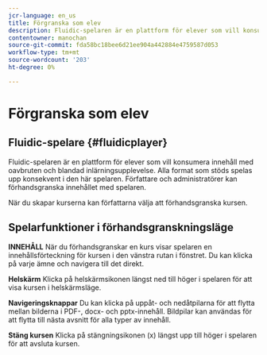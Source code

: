 ```yaml
---
jcr-language: en_us
title: Förgranska som elev
description: Fluidic-spelaren är en plattform för elever som vill konsumera innehåll med oavbruten och blandad inlärningsupplevelse. Alla format som stöds spelas upp konsekvent i den här spelaren. Författare och administratörer kan förhandsgranska innehållet med spelaren.
contentowner: manochan
source-git-commit: fda58bc18bee6d21ee904a442884e4759587d053
workflow-type: tm+mt
source-wordcount: '203'
ht-degree: 0%

---
```




# Förgranska som elev

## Fluidic-spelare {#fluidicplayer}

Fluidic-spelaren är en plattform för elever som vill konsumera innehåll med oavbruten och blandad inlärningsupplevelse. Alla format som stöds spelas upp konsekvent i den här spelaren. Författare och administratörer kan förhandsgranska innehållet med spelaren.

När du skapar kurserna kan författarna välja att förhandsgranska kursen.

## Spelarfunktioner i förhandsgranskningsläge

**INNEHÅLL** När du förhandsgranskar en kurs visar spelaren en innehållsförteckning för kursen i den vänstra rutan i fönstret. Du kan klicka på varje ämne och navigera till det direkt.

**Helskärm** Klicka på helskärmsikonen längst ned till höger i spelaren för att visa kursen i helskärmsläge.

**Navigeringsknappar** Du kan klicka på uppåt- och nedåtpilarna för att flytta mellan bilderna i PDF-, docx- och pptx-innehåll. Bildpilar kan användas för att flytta till nästa avsnitt för alla typer av innehåll.

**Stäng kursen** Klicka på stängningsikonen (x) längst upp till höger i spelaren för att avsluta kursen.
